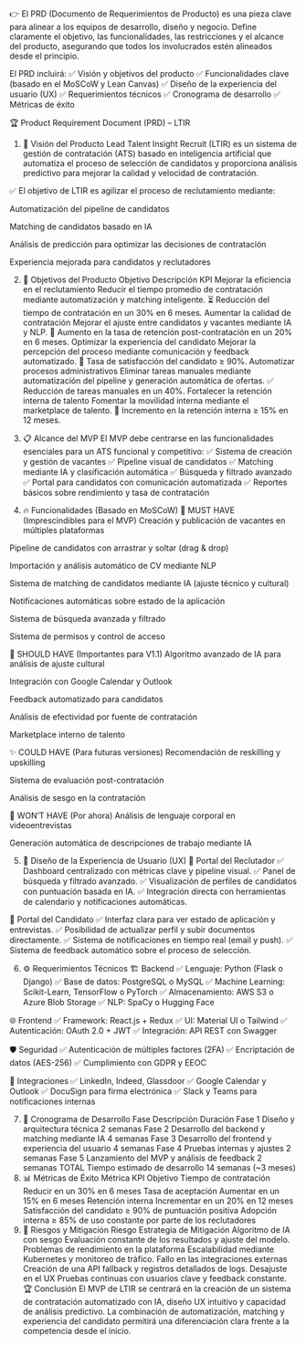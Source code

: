 👉 El PRD (Documento de Requerimientos de Producto) es una pieza clave para alinear a los equipos de desarrollo, diseño y negocio. Define claramente el objetivo, las funcionalidades, las restricciones y el alcance del producto, asegurando que todos los involucrados estén alineados desde el principio.

El PRD incluirá:
✅ Visión y objetivos del producto
✅ Funcionalidades clave (basado en el MoSCoW y Lean Canvas)
✅ Diseño de la experiencia del usuario (UX)
✅ Requerimientos técnicos
✅ Cronograma de desarrollo
✅ Métricas de éxito

🏆 Product Requirement Document (PRD) – LTIR
1. 🎯 Visión del Producto
Lead Talent Insight Recruit (LTIR) es un sistema de gestión de contratación (ATS) basado en inteligencia artificial que automatiza el proceso de selección de candidatos y proporciona análisis predictivo para mejorar la calidad y velocidad de contratación.

✅ El objetivo de LTIR es agilizar el proceso de reclutamiento mediante:

Automatización del pipeline de candidatos

Matching de candidatos basado en IA

Análisis de predicción para optimizar las decisiones de contratación

Experiencia mejorada para candidatos y reclutadores

2. 🚀 Objetivos del Producto
Objetivo	Descripción	KPI
Mejorar la eficiencia en el reclutamiento	Reducir el tiempo promedio de contratación mediante automatización y matching inteligente.	⏳ Reducción del tiempo de contratación en un 30% en 6 meses.
Aumentar la calidad de contratación	Mejorar el ajuste entre candidatos y vacantes mediante IA y NLP.	🎯 Aumento en la tasa de retención post-contratación en un 20% en 6 meses.
Optimizar la experiencia del candidato	Mejorar la percepción del proceso mediante comunicación y feedback automatizado.	🌟 Tasa de satisfacción del candidato ≥ 90%.
Automatizar procesos administrativos	Eliminar tareas manuales mediante automatización del pipeline y generación automática de ofertas.	✅ Reducción de tareas manuales en un 40%.
Fortalecer la retención interna de talento	Fomentar la movilidad interna mediante el marketplace de talento.	💼 Incremento en la retención interna ≥ 15% en 12 meses.
3. 📋 Alcance del MVP
El MVP debe centrarse en las funcionalidades esenciales para un ATS funcional y competitivo:
✅ Sistema de creación y gestión de vacantes
✅ Pipeline visual de candidatos
✅ Matching mediante IA y clasificación automática
✅ Búsqueda y filtrado avanzado
✅ Portal para candidatos con comunicación automatizada
✅ Reportes básicos sobre rendimiento y tasa de contratación

4. 🔥 Funcionalidades (Basado en MoSCoW)
🔎 MUST HAVE (Imprescindibles para el MVP)
Creación y publicación de vacantes en múltiples plataformas

Pipeline de candidatos con arrastrar y soltar (drag & drop)

Importación y análisis automático de CV mediante NLP

Sistema de matching de candidatos mediante IA (ajuste técnico y cultural)

Notificaciones automáticas sobre estado de la aplicación

Sistema de búsqueda avanzada y filtrado

Sistema de permisos y control de acceso

💪 SHOULD HAVE (Importantes para V1.1)
Algoritmo avanzado de IA para análisis de ajuste cultural

Integración con Google Calendar y Outlook

Feedback automatizado para candidatos

Análisis de efectividad por fuente de contratación

Marketplace interno de talento

✨ COULD HAVE (Para futuras versiones)
Recomendación de reskilling y upskilling

Sistema de evaluación post-contratación

Análisis de sesgo en la contratación

🚫 WON’T HAVE (Por ahora)
Análisis de lenguaje corporal en videoentrevistas

Generación automática de descripciones de trabajo mediante IA

5. 🧭 Diseño de la Experiencia de Usuario (UX)
🎯 Portal del Reclutador
✅ Dashboard centralizado con métricas clave y pipeline visual.
✅ Panel de búsqueda y filtrado avanzado.
✅ Visualización de perfiles de candidatos con puntuación basada en IA.
✅ Integración directa con herramientas de calendario y notificaciones automáticas.

🎯 Portal del Candidato
✅ Interfaz clara para ver estado de aplicación y entrevistas.
✅ Posibilidad de actualizar perfil y subir documentos directamente.
✅ Sistema de notificaciones en tiempo real (email y push).
✅ Sistema de feedback automático sobre el proceso de selección.

6. ⚙️ Requerimientos Técnicos
🏗️ Backend
✅ Lenguaje: Python (Flask o Django)
✅ Base de datos: PostgreSQL o MySQL
✅ Machine Learning: Scikit-Learn, TensorFlow o PyTorch
✅ Almacenamiento: AWS S3 o Azure Blob Storage
✅ NLP: SpaCy o Hugging Face

🌐 Frontend
✅ Framework: React.js + Redux
✅ UI: Material UI o Tailwind
✅ Autenticación: OAuth 2.0 + JWT
✅ Integración: API REST con Swagger

🛡️ Seguridad
✅ Autenticación de múltiples factores (2FA)
✅ Encriptación de datos (AES-256)
✅ Cumplimiento con GDPR y EEOC

🔌 Integraciones
✅ LinkedIn, Indeed, Glassdoor
✅ Google Calendar y Outlook
✅ DocuSign para firma electrónica
✅ Slack y Teams para notificaciones internas

7. 📅 Cronograma de Desarrollo
Fase	Descripción	Duración
Fase 1	Diseño y arquitectura técnica	2 semanas
Fase 2	Desarrollo del backend y matching mediante IA	4 semanas
Fase 3	Desarrollo del frontend y experiencia del usuario	4 semanas
Fase 4	Pruebas internas y ajustes	2 semanas
Fase 5	Lanzamiento del MVP y análisis de feedback	2 semanas
TOTAL	Tiempo estimado de desarrollo	14 semanas (~3 meses)
8. 📊 Métricas de Éxito
Métrica	KPI Objetivo
Tiempo de contratación	Reducir en un 30% en 6 meses
Tasa de aceptación	Aumentar en un 15% en 6 meses
Retención interna	Incrementar en un 20% en 12 meses
Satisfacción del candidato	≥ 90% de puntuación positiva
Adopción interna	≥ 85% de uso constante por parte de los reclutadores
9. 🌟 Riesgos y Mitigación
Riesgo	Estrategia de Mitigación
Algoritmo de IA con sesgo	Evaluación constante de los resultados y ajuste del modelo.
Problemas de rendimiento en la plataforma	Escalabilidad mediante Kubernetes y monitoreo de tráfico.
Fallo en las integraciones externas	Creación de una API fallback y registros detallados de logs.
Desajuste en el UX	Pruebas continuas con usuarios clave y feedback constante.
🏆 Conclusión
El MVP de LTIR se centrará en la creación de un sistema de contratación automatizado con IA, diseño UX intuitivo y capacidad de análisis predictivo. La combinación de automatización, matching y experiencia del candidato permitirá una diferenciación clara frente a la competencia desde el inicio.
